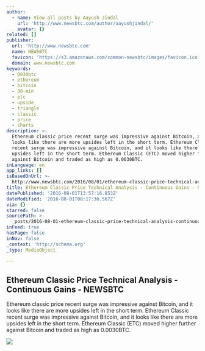```yaml
---
author:
  - name: View all posts by Aayush Jindal
    url: 'http://www.newsbtc.com/author/aayushjindal/'
    avatar: {}
related: []
publisher:
  url: 'http://www.newsbtc.com'
  name: NEWSBTC
  favicon: 'https://s3.amazonaws.com/common-newsbtc/images/favicon.ico'
  domain: www.newsbtc.com
keywords:
  - 0030btc
  - ethereum
  - bitcoin
  - 30-min
  - etc
  - upside
  - triangle
  - classic
  - price
  - charts
description: >-
  Ethereum classic price recent surge was impressive against Bitcoin, and it
  looks like there are more upsides left in the short term. Ethereum Classic
  recent surge was impressive against Bitcoin, and it looks like there are more
  upsides left in the short term. Ethereum Classic (ETC) moved higher further
  against Bitcoin and traded as high as 0.0030BTC.
inLanguage: en
app_links: []
isBasedOnUrl: >-
  http://www.newsbtc.com/2016/08/01/ethereum-classic-price-technical-analysis-continuous-gains/
title: Ethereum Classic Price Technical Analysis - Continuous Gains - NEWSBTC
datePublished: '2016-08-01T13:57:16.853Z'
dateModified: '2016-08-01T08:17:36.567Z'
via: {}
starred: false
sourcePath: >-
  _posts/2016-08-01-ethereum-classic-price-technical-analysis-continuous-gains.md
inFeed: true
hasPage: false
inNav: false
_context: 'http://schema.org'
_type: MediaObject

---
```

<article style=""><h1>Ethereum Classic Price Technical Analysis - Continuous Gains - NEWSBTC</h1><p>Ethereum classic price recent surge was impressive against Bitcoin, and it looks like there are more upsides left in the short term. Ethereum Classic recent surge was impressive against Bitcoin, and it looks like there are more upsides left in the short term. Ethereum Classic (ETC) moved higher further against Bitcoin and traded as high as 0.0030BTC.</p><img src="http://s3.amazonaws.com/main-newsbtc-images/2016/08/01064419/Ethereum-Classic.png" /></article>